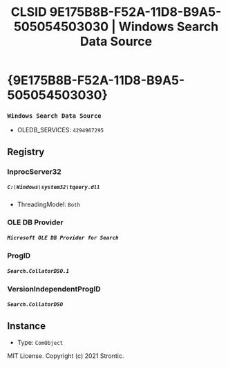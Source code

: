 ﻿---
title: "CLSID 9E175B8B-F52A-11D8-B9A5-505054503030 | Windows Search Data Source"
excerpt: What is COM-Object CLSID 9E175B8B-F52A-11D8-B9A5-505054503030?
---

# {9E175B8B-F52A-11D8-B9A5-505054503030}

### `Windows Search Data Source`
* OLEDB_SERVICES: `4294967295`

## Registry


### InprocServer32

##### `C:\Windows\system32\tquery.dll`
* ThreadingModel: `Both`

### OLE DB Provider

##### `Microsoft OLE DB Provider for Search`

### ProgID

##### `Search.CollatorDSO.1`

### VersionIndependentProgID

##### `Search.CollatorDSO`

## Instance

* Type: `ComObject`

MIT License. Copyright (c) 2021 Strontic.


